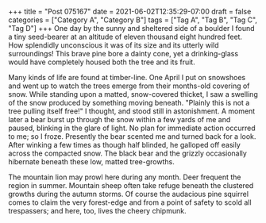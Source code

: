 +++
title = "Post 075167"
date = 2021-06-02T12:35:29-07:00
draft = false
categories = ["Category A", "Category B"]
tags = ["Tag A", "Tag B", "Tag C", "Tag D"]
+++
One day by the sunny and sheltered side of a boulder I found a tiny seed-bearer at an altitude of eleven thousand eight hundred feet. How splendidly unconscious it was of its size and its utterly wild surroundings! This brave pine bore a dainty cone, yet a drinking-glass would have completely housed both the tree and its fruit.

Many kinds of life are found at timber-line. One April I put on snowshoes and went up to watch the trees emerge from their months-old covering of snow. While standing upon a matted, snow-covered thicket, I saw a swelling of the snow produced by something moving beneath. "Plainly this is not a tree pulling itself free!" I thought, and stood still in astonishment. A moment later a bear burst up through the snow within a few yards of me and paused, blinking in the glare of light. No plan for immediate action occurred to me; so I froze. Presently the bear scented me and turned back for a look. After winking a few times as though half blinded, he galloped off easily across the compacted snow. The black bear and the grizzly occasionally hibernate beneath these low, matted tree-growths.

The mountain lion may prowl here during any month. Deer frequent the region in summer. Mountain sheep often take refuge beneath the clustered growths during the autumn storms. Of course the audacious pine squirrel comes to claim the very forest-edge and from a point of safety to scold all trespassers; and here, too, lives the cheery chipmunk.
